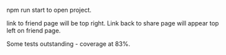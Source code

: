 npm run start to open project. 

link to friend page will be top right. Link back to share page will appear top left on friend page. 

Some tests outstanding - coverage at 83%.
